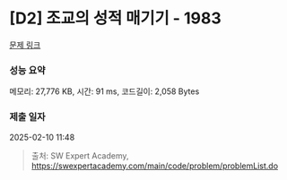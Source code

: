 # [D2] 조교의 성적 매기기 - 1983 

[문제 링크](https://swexpertacademy.com/main/code/problem/problemDetail.do?contestProbId=AV5PwGK6AcIDFAUq) 

### 성능 요약

메모리: 27,776 KB, 시간: 91 ms, 코드길이: 2,058 Bytes

### 제출 일자

2025-02-10 11:48



> 출처: SW Expert Academy, https://swexpertacademy.com/main/code/problem/problemList.do